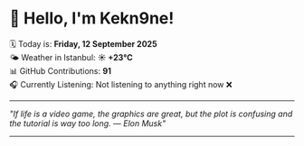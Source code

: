 # 👋 Hello, I'm Kekn9ne!

🗓️ Today is: **Friday, 12 September 2025**  
🌤️ Weather in Istanbul: **☀️   +23°C**  
📊 GitHub Contributions: **91**  
🎧 Currently Listening: Not listening to anything right now ❌

---

_"If life is a video game, the graphics are great, but the plot is confusing and the tutorial is way too long. — *Elon Musk*"_

---
